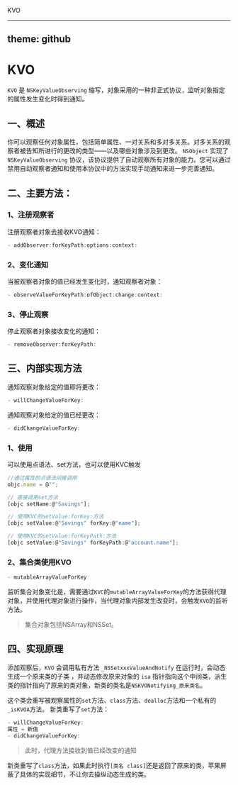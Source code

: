 KVO

---
theme: github
---

# KVO

`KVO` 是 `NSKeyValueObserving` 缩写，对象采用的一种非正式协议，监听对象指定的属性发生变化时得到通知。

## 一、概述

你可以观察任何对象属性，包括简单属性、一对关系和多对多关系。对多关系的观察者被告知所进行的更改的类型——以及哪些对象涉及到更改。
`NSObject` 实现了 `NSKeyValueObserving` 协议，该协议提供了自动观察所有对象的能力。您可以通过禁用自动观察者通知和使用本协议中的方法实现手动通知来进一步完善通知。

## 二、主要方法：

### 1、注册观察者

注册观察者对象去接收KVO通知：

```js
- addObserver:forKeyPath:options:context:
```

### 2、变化通知

当被观察者对象的值已经发生变化时，通知观察者对象：

```js
- observeValueForKeyPath:ofObject:change:context:
```

### 3、停止观察

停止观察者对象接收变化的通知：

```js
- removeObserver:forKeyPath:
```

## 三、内部实现方法

通知观察对象给定的值即将更改：

```js
- willChangeValueForKey:
```

通知观察对象给定的值已经更改：

```js
- didChangeValueForKey:
```

### 1、使用

可以使用点语法、set方法，也可以使用KVC触发

```js
//通过属性的点语法间接调用
objc.name = @"";

// 直接调用set方法
[objc setName:@"Savings"];

// 使用KVC的setValue:forKey:方法
[objc setValue:@"Savings" forKey:@"name"];

// 使用KVC的setValue:forKeyPath:方法
[objc setValue:@"Savings" forKeyPath:@"account.name"];
```

### 2、集合类使用KVO

```js
- mutableArrayValueForKey
```
监听集合对象变化是，需要通过`KVC`的`mutableArrayValueForKey`的方法获得代理对象，并使用代理对象进行操作，当代理对象内部发生改变时，会触发`KVO`的监听方法。
> 集合对象包括NSArray和NSSet。

## 四、实现原理

添加观察后，`KVO` 会调用私有方法 `_NSSetxxxValueAndNotify`
在运行时，会动态生成一个原来类的子类 ，并动态修改原来对象的 `isa` 指针指向这个中间类，派生类的指针指向了原来的类对象，新类的类名是`NSKVONotifying_原来类名`。

这个类会重写被观察属性的`set`方法、`class`方法、`dealloc`方法和一个私有的 `_isKVOA`方法。
新类重写了`set`方法：

```js
- willChangeValueForKey:
属性 = 新值
- didChangeValueForKey:
```

> 此时，代理方法接收到值已经改变的通知

新类重写了`class`方法，如果此时执行`[类名 class]`还是返回了原来的类，苹果屏蔽了具体的实现细节，不让你去操纵动态生成的类。

